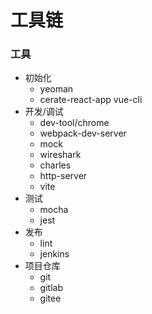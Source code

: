 # 工具链
### 工具
- 初始化
  - yeoman
  - cerate-react-app
vue-cli
- 开发/调试
  - dev-tool/chrome
  - webpack-dev-server
  - mock
  - wireshark
  - charles
  - http-server
  - vite
- 测试
  - mocha
  - jest
- 发布
  - lint
  - jenkins
- 项目仓库
  - git
  - gitlab
  - gitee
